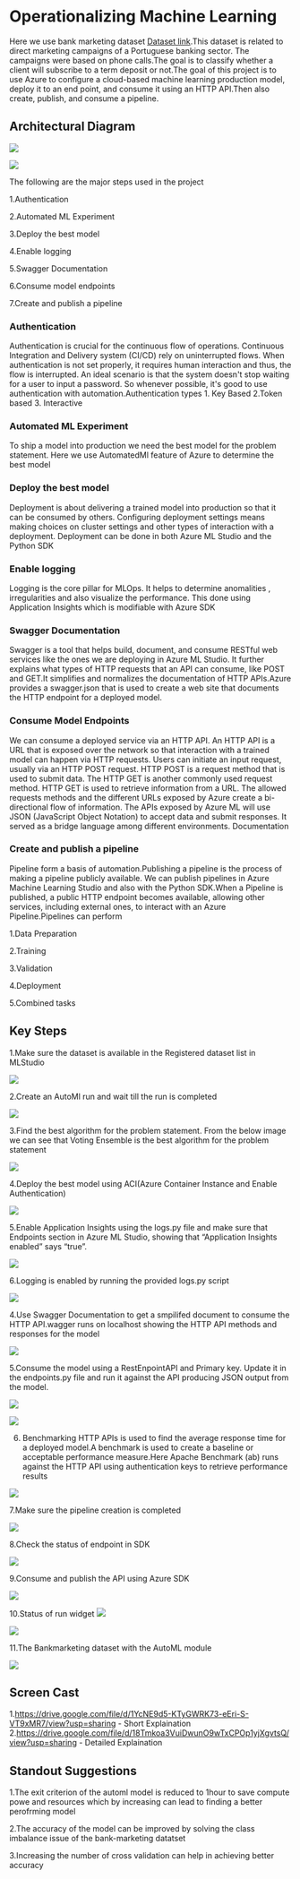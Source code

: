 
# Operationalizing Machine Learning

Here we use bank marketing dataset [Dataset link](https://automlsamplenotebookdata.blob.core.windows.net/automl-sample-notebook-data/bankmarketing_train.csv).This dataset is related to direct marketing campaigns of a Portuguese banking sector. The campaigns were based on phone calls.The goal is to classify whether a client will subscribe to a term deposit or not.The goal of this project is to use Azure to configure a cloud-based machine learning production model, deploy it to an end point, and consume it using an HTTP API.Then also create, publish, and consume a pipeline.

## Architectural Diagram

![ ](https://github.com/AarthiAlagammai/Operationalizing-Machine-Learning-using-Azure/blob/master/Screenshots%20from%20the%20workspace/architecural%20diagram1.png)

![ ](https://github.com/AarthiAlagammai/Operationalizing-Machine-Learning-using-Azure/blob/master/Screenshots%20from%20the%20workspace/architecural%20diagram.png)

The following are the major steps used in the project

1.Authentication

2.Automated ML Experiment

3.Deploy the best model

4.Enable logging

5.Swagger Documentation

6.Consume model endpoints

7.Create and publish a pipeline

### Authentication

Authentication is crucial for the continuous flow of operations. Continuous Integration and Delivery system (CI/CD) rely on uninterrupted flows. When authentication is not set properly, it requires human interaction and thus, the flow is interrupted. An ideal scenario is that the system doesn't stop waiting for a user to input a password. So whenever possible, it's good to use authentication with automation.Authentication types 1. Key Based 2.Token based 3. Interactive

### Automated ML Experiment

To ship a model into production we need the best model for the problem statement. Here we use AutomatedMl feature of Azure to determine the best model 

### Deploy the best model

Deployment is about delivering a trained model into production so that it can be consumed by others. Configuring deployment settings means making choices on cluster settings and other types of interaction with a deployment. Deployment can be done in both Azure ML Studio and the Python SDK 

### Enable logging

Logging is the core pillar for MLOps. It helps to determine anomalities , irregularities and also visualize the performance. This done using Application Insights which is modifiable with Azure SDK

### Swagger Documentation

Swagger is a tool that helps build, document, and consume RESTful web services like the ones we are deploying in Azure ML Studio. It further explains what types of HTTP requests that an API can consume, like POST and GET.It simplifies and normalizes the documentation of HTTP APIs.Azure provides a swagger.json that is used to create a web site that documents the HTTP endpoint for a deployed model.

### Consume Model Endpoints

We can consume a deployed service via an HTTP API. An HTTP API is a URL that is exposed over the network so that interaction with a trained model can happen via HTTP requests.
Users can initiate an input request, usually via an HTTP POST request. HTTP POST is a request method that is used to submit data. The HTTP GET is another commonly used request method. HTTP GET is used to retrieve information from a URL. The allowed requests methods and the different URLs exposed by Azure create a bi-directional flow of information.
The APIs exposed by Azure ML will use JSON (JavaScript Object Notation) to accept data and submit responses. It served as a bridge language among different environments.
Documentation


### Create and publish a pipeline

Pipeline form a basis of automation.Publishing a pipeline is the process of making a pipeline publicly available. We can publish pipelines in Azure Machine Learning Studio and also  with the Python SDK.When a Pipeline is published, a public HTTP endpoint becomes available, allowing other services, including external ones, to interact with an Azure Pipeline.Pipelines can perform  

1.Data Preparation

2.Training 

3.Validation

4.Deployment

5.Combined tasks



## Key Steps
1.Make sure the dataset is available in the Registered dataset list in MLStudio

![](https://github.com/AarthiAlagammai/Operationalizing-Machine-Learning-using-Azure/blob/master/Required%20Screenshots%20for%20the%20project/Registereddataset2.PNG)

2.Create an AutoMl run and wait till the run is completed

![](https://github.com/AarthiAlagammai/Operationalizing-Machine-Learning-using-Azure/blob/master/Required%20Screenshots%20for%20the%20project/automl_completed.PNG)

3.Find the best algorithm for the problem statement. From the below image we can see that Voting Ensemble is the best algorithm for the problem statement 

![](https://github.com/AarthiAlagammai/Operationalizing-Machine-Learning-using-Azure/blob/master/Screenshots%20from%20the%20workspace/automl%20best%20model.PNG)


4.Deploy the best model using ACI(Azure Container Instance and Enable Authentication)

![](https://github.com/AarthiAlagammai/Operationalizing-Machine-Learning-using-Azure/blob/master/Screenshots%20from%20the%20workspace/successful-deployment.PNG)


5.Enable Application Insights using the logs.py file and make sure that Endpoints section in Azure ML Studio, showing that “Application Insights enabled” says “true”.

![](https://github.com/AarthiAlagammai/Operationalizing-Machine-Learning-using-Azure/blob/master/Screenshots%20from%20the%20workspace/appinights_enabled1.PNG)

6.Logging is enabled by running the provided logs.py script

![](https://github.com/AarthiAlagammai/Operationalizing-Machine-Learning-using-Azure/blob/master/Screenshots%20from%20the%20workspace/appinsights-enabled.PNG)


4.Use Swagger Documentation to get a smpilifed document to consume the HTTP API.wagger runs on localhost showing the HTTP API methods and responses for the model

![](https://github.com/AarthiAlagammai/Operationalizing-Machine-Learning-using-Azure/blob/master/Screenshots%20from%20the%20workspace/swagger_bank_marketing_post1.PNG)


5.Consume the model using a RestEnpointAPI and Primary key. Update it in the endpoints.py file and run it against the API producing JSON output from the model.

![](https://github.com/AarthiAlagammai/Operationalizing-Machine-Learning-using-Azure/blob/master/Screenshots%20from%20the%20workspace/endpoint_consume1.PNG)

![](https://github.com/AarthiAlagammai/Operationalizing-Machine-Learning-using-Azure/blob/master/Screenshots%20from%20the%20workspace/endpoint_consume2.PNG)


6. Benchmarking HTTP APIs is used to find the average response time for a deployed model.A benchmark is used to create a baseline or acceptable performance measure.Here Apache Benchmark (ab) runs against the HTTP API using authentication keys to retrieve performance results

![](https://github.com/AarthiAlagammai/Operationalizing-Machine-Learning-using-Azure/blob/master/Screenshots%20from%20the%20workspace/bench3.PNG)

7.Make sure the pipeline creation is completed

![](https://github.com/AarthiAlagammai/Operationalizing-Machine-Learning-using-Azure/blob/master/Required%20Screenshots%20for%20the%20project/completed_status.PNG)

8.Check the status of endpoint in SDK 

![](https://github.com/AarthiAlagammai/Operationalizing-Machine-Learning-using-Azure/blob/master/Required%20Screenshots%20for%20the%20project/active_endpoint.PNG)


9.Consume and publish the API using Azure SDK

![](https://github.com/AarthiAlagammai/Operationalizing-Machine-Learning-using-Azure/blob/master/Screenshots%20from%20the%20workspace/pipeline_endpoint.PNG)

10.Status of run widget
![](https://github.com/AarthiAlagammai/Operationalizing-Machine-Learning-using-Azure/blob/master/Required%20Screenshots%20for%20the%20project/run_widget3.PNG)

![](https://github.com/AarthiAlagammai/Operationalizing-Machine-Learning-using-Azure/blob/master/Required%20Screenshots%20for%20the%20project/run_widget4.PNG)

11.The Bankmarketing dataset with the AutoML module

![](https://github.com/AarthiAlagammai/Operationalizing-Machine-Learning-using-Azure/blob/master/Required%20Screenshots%20for%20the%20project/pipeline_automl.PNG)


## Screen Cast

1.https://drive.google.com/file/d/1YcNE9d5-KTyGWRK73-eEri-S-VT9xMR7/view?usp=sharing - Short Explaination
2.https://drive.google.com/file/d/18Tmkoa3VuiDwunO9wTxCPOp1yjXgvtsQ/view?usp=sharing - Detailed Explaination


## Standout Suggestions
1.The exit criterion of the automl model is reduced to 1hour to save compute powe and resources which by increasing can lead to finding a better perofrming model

2.The accuracy of the model can be improved by solving the class imbalance issue of the bank-marketing datatset

3.Increasing the  number of cross validation can help in achieving better accuracy

